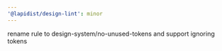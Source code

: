 ```yaml
---
'@lapidist/design-lint': minor
---
```


rename rule to design-system/no-unused-tokens and support ignoring tokens
